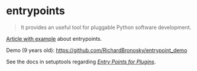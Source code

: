 # entrypoints

> It provides an useful tool for pluggable Python software development.

[Article with example](https://stackoverflow.com/a/9615473/1046449)
about entrypoints.

Demo (9 years old): https://github.com/RichardBronosky/entrypoint_demo

See the docs in setuptools regarding [*Entry Points for
Plugins*](https://setuptools.pypa.io/en/latest/userguide/entry_point.html#entry-points-for-plugins).
